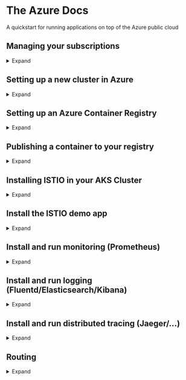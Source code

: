 # The Azure Docs
A quickstart for running applications on top of the Azure public cloud

## Managing your subscriptions
<details><summary>Expand</summary>
  <p>
list currently logged in azure accounts \
`az account list`

list current accounts, show active account
`az account list --query '[*].[name,isDefault]' --output table`

[azure login reference](https://docs.microsoft.com/en-us/cli/azure/authenticate-azure-cli?view=azure-cli-latest)
[azure multiple subscriptions](https://docs.microsoft.com/en-us/cli/azure/manage-azure-subscriptions-azure-cli?view=azure-cli-latest)
</p>
</details>

## Setting up a new cluster in Azure
<details><summary>Expand</summary>
  <p>
0. Define your variables (in ~/.bashrc?)

```
AKS_RESOURCE_GROUP=myResourceGroup
AKS_CLUSTER_NAME=myAKSCluster
ACR_NAME=sudeshContainerRegistry
```

1. Create a resource group

`az group create --name myResourceGroup --location "West Europe"`

2. Create an AKS cluster (preferrably mod 3 nodecount for quorum, check MS docs for getting the kubernetes versions available)

`az aks create --resource-group myResourceGroup --name myAKSCluster --node-count 2 --kubernetes-version 1.10.9 --generate-ssh-keys`

3. get and configure credentials for kubectl
`az aks get-credentials --resource-group myResourceGroup --name myAKSCluster`

4. Accessing the kubernetes dashboard
The default configuration of Kubernetes on Azure has RBAC enabled, therefore running the built in dashboard "as is" will lead to errors such as:

`configmaps is forbidden: User "system:serviceaccount:kube-system:kubernetes-dashboard" cannot list configmaps in the namespace "default"`

To prevent these errors create an **administrator** user and give it access to the kubernetes dashboard (alternatively, one could make use of [Azure Active Directory](https://docs.microsoft.com/en-us/azure/aks/aad-integration).

To use a custom **administrator** account:

`kubectl create clusterrolebinding kubernetes-dashboard -n kube-system --clusterrole=cluster-admin --serviceaccount=kube-system:kubernetes-dashboard`

Now to open the dashboard:

`az aks browse --resource-group myResourceGroup --
name myAKSCluster`

[azure reference documentation](https://docs.microsoft.com/en-us/azure/aks/kubernetes-dashboard)
</p>
</details>

## Setting up an Azure Container Registry
<details><summary>Expand</summary>
  <p>
1. Create an **Azure Container Registry (acr)** (name should be unique)

`az acr create --resource-group myResourceGroup --name $ACR_NAME --sku Basic`

2. Register the kubernetes cluster against your container registry

```
CLIENT_ID=$(az aks show --resource-group $AKS_RESOURCE_GROUP --name $AKS_CLUSTER_NAME --query "servicePrincipalProfile.clientId" --output tsv)
ACR_ID=$(az acr show --name $ACR_NAME --resource-group $ACR_RESOURCE_GROUP --query "id" --output tsv)

az role assignment create --assignee $CLIENT_ID --role Reader --scope $ACR_ID
```

3. Publish Container in your container registry

[Azure Docs](https://docs.microsoft.com/en-us/azure/container-registry/container-registry-auth-aks)

To be able to publish containers to the registry from your machine, run the following code
```
AKS_RESOURCE_GROUP=myResourceGroup
AKS_CLUSTER_NAME=myAKSCluster
ACR_RESOURCE_GROUP=myResourceGroup
ACR_NAME=sudeshContainerRegistry
```

4. Get the id of the service principal configured for AKS

```
CLIENT_ID=$(az aks show --resource-group $AKS_RESOURCE_GROUP --name $AKS_CLUSTER_NAME --query "servicePrincipalProfile.clientId" --output tsv)
```

5. Get the ACR registry resource id
`ACR_ID=$(az acr show --name $ACR_NAME --resource-group $ACR_RESOURCE_GROUP --query "id" --output tsv)`

6. Now authenticate the AKS cluster against the container registry
`az role assignment create --assignee $CLIENT_ID --role Reader --scope $ACR_ID`

</p></details>

## Publishing a container to your registry
<details><summary>Expand</summary>
<p>

1. Login to your registry

`az acr login --name sudeshcontainerregistry`

2. Push your image

`docker push sudeshcontainerregistry.azurecr.io/prometheus-hello:v1`

3. Deploy your image

`kubectl apply -f kubes/prometheus.yml`

[kubes/prometheus.yml](kubes/prometheus.yml)

4. Check it

```bash
kubectl get deployments
kubectl get pods
kubectl get services
```
</p>
</details>

## Installing ISTIO in your AKS Cluster
<details><summary>Expand</summary>
<p>
1. Install ISTIO
First download istio on your laptop and add it to your PATH \
[Istio Docs](https://istio.io/docs/setup/kubernetes/download-release/)

Then install using [helm and tiller](https://istio.io/docs/setup/kubernetes/helm-install/) by running the following commands

```
cd ~/git/istio
kubectl apply -f install/kubernetes/helm/helm-service-account.yaml
helm init --service-account tiller
helm install install/kubernetes/helm/istio --name istio --namespace istio-system
```
</p>
</details>

## Install the ISTIO demo app
<details><summary>Expand</summary>
  <p>

[istio bookinfo application](https://istio.io/docs/examples/bookinfo/)

1. Enable automatic sidecar injection in the **default** namespace

`kubectl label namespace default istio-injection=enabled`

2. Deploy the services

`kubectl apply -f samples/bookinfo/platform/kube/bookinfo.yaml`

3. Enable access to the services by creating a gateway

`kubectl apply -f samples/bookinfo/networking/bookinfo-gateway.yaml`

4. Confirm that services and gateway are running

```
kubectl get services
kubectl get gateway
```
</p>
</details>

## Install and run monitoring (Prometheus)
<details><summary>Expand</summary>
<p>
1. Enable metric collection

`kubectl apply -f new_telemetry.yml`
[new_telemetry.yml](kubes/new_telemetry.yml)

2. Open dashboard (prometheus)

`kubectl -n istio-system port-forward $(kubectl -n istio-system get pod -l app=prometheus -o jsonpath='{.items[0].metadata.name}') 9090:9090 &`

Now you can find your metrics at http://localhost:9090

[istio reference documentation](https://istio.io/docs/tasks/telemetry/metrics-logs/)

</p></details>

## Install and run logging (Fluentd/Elasticsearch/Kibana)
<details><summary>Expand</summary>
  <p>
### Introduction

Logging in ISTIO is working as follows:

[your service] --->
[istio sidecar] --->
[istio mixer service] --->
[log collector] --->
[logging backend] --->
[dashboard]

All components for logging can be substituted by the tool of your cchoice, istio examples use the [CNCF](https://www.cncf.io/projects/)-stack projects where possible.

For now the recommended setup seems to be:

Log Collector   -> [Fluentd](https://www.fluentd.org/)
Logging Backend -> [Elasticsearch](https://www.elastic.co/)
Dashboard       -> [Kibana](https://www.elastic.co/)

### Steps

First we ensure there is a backend which can receive the metrics, so we create the logging backend and dashboard, here we will stick with the recommended defaults, Elasticsearch and Kibana.
After we setup the collector, namely Fluentd.
Finally we configure the connection between fluentd and the [istio mixer component](https://istio.io/help/faq/mixer/)

1. Setting up a basic logging infrastructure

`kubectl apply -f logging-stack.yml` \
[logging-stack.yml](kubes/logging-stack.yml)

2. Confirm all services are running in the cluster

If everything went correctly the following command should display 3 services running inside the **logging** namespace on the kubernetes cluster.

`kubectl get svc -n logging`

* fluentd-es
* elasticsearch
* kibana

3. Setup the link between fluentd and the istio-mixer

`kubectl apply -f fluentd-istio.yml` \
[fluentd-istio.yml](kubes/fluentd-istio.yml)

4. Checking the logs in kibana

In order to check the logs in kibana you need to make sure that after you forward the kibana port for accessing the dashboard, you also create an index in order to actually see the logging data.

Setup port forwarding to http://localhost:5601 for kibana by running:

`kubectl -n logging port-forward $(kubectl -n logging get pod -l app=kibana -o jsonpath='{.items[0].metadata.name}') 5601:5601 &`

To create an index in kibana:

* Open kibana at http://localhost:5601
* Click "set up index patterns"
* Use \* as the index pattern
* Select **@timestamp** as the Time Filter field name and click "Create Index"
* Click discover and voila!

[istio reference documentation](https://istio.io/docs/tasks/telemetry/fluentd/)
</p></details>

## Install and run distributed tracing (Jaeger/...)
<details><summary>Expand</summary>

[istio-distributed-tracing](https://istio.io/docs/tasks/telemetry/distributed-tracing/)

1. Install tracing config for demo
`kubectl apply -f install/kubernetes/istio-demo.yaml`

2. start jaeger proxy
`kubectl port-forward -n istio-system $(kubectl get pod -n istio-system -l app=jaeger -o jsonpath='{.items[0].metadata.name}') 16686:16686 &`

You should now be able to access the jaeger dashboard at http://localhost:16686
</p>
</details>

## Routing
<details><summary>Expand</summary>
<p>ToDo


</p>
</details>
